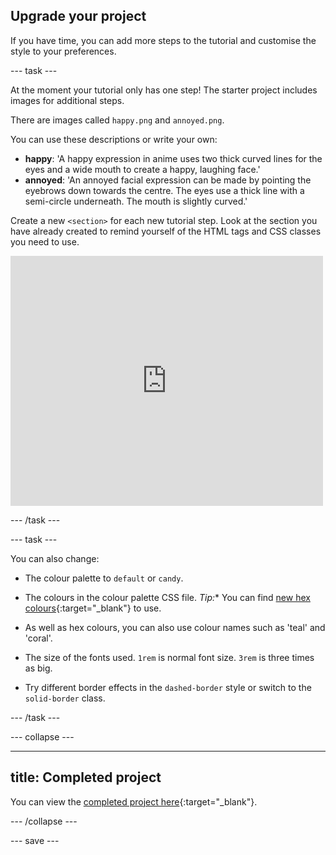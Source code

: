 ## Upgrade your project

<div style="display: flex; flex-wrap: wrap">
<div style="flex-basis: 200px; flex-grow: 1; margin-right: 15px;">
If you have time, you can add more steps to the tutorial and customise the style to your preferences. 
</div>
</div>

--- task ---

At the moment your tutorial only has one step! The starter project includes images for additional steps. 

There are images called `happy.png` and `annoyed.png`. 

You can use these descriptions or write your own:

+ **happy**: 'A happy expression in anime uses two thick curved lines for the eyes and a wide mouth to create a happy, laughing face.'
+ **annoyed**: 'An annoyed facial expression can be made by pointing the eyebrows down towards the centre. The eyes use a thick line with a semi-circle underneath. The mouth is slightly curved.'

Create a new `<section>` for each new tutorial step. Look at the section you have already created to remind yourself of the HTML tags and CSS classes you need to use.     

<div>
<iframe src="https://trinket.io/embed/html/0e3e056a93?outputOnly=true" width="500" height="400" frameborder="0" marginwidth="0" marginheight="0" allowfullscreen></iframe>
</div>

--- /task ---

--- task ---

You can also change:

+ The colour palette to `default` or `candy`. 

+ The colours in the colour palette CSS file. *Tip:** You can find [new hex colours](https://rpf.io/colours){:target="_blank"} to use. 

+ As well as hex colours, you can also use colour names such as 'teal' and 'coral'.

+ The size of the fonts used. `1rem` is normal font size. `3rem` is three times as big. 

+ Try different border effects in the `dashed-border` style or switch to the `solid-border` class. 

--- /task ---

--- collapse ---

---
title: Completed project
---

You can view the [completed project here](https://trinket.io/html/b2ccbccbef){:target="_blank"}.

--- /collapse ---

--- save ---